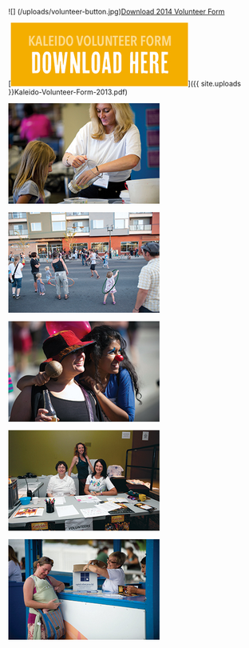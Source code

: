 ![] (/uploads/volunteer-button.jpg)[Download 2014 Volunteer Form](https://www.dropbox.com/s/pofmk4w4hlqholw/2014-Kaleido-Volunteer-App.pdf)

[![Download 2013 Volunteer Form](/uploads/volunteer-button.jpg)]({{ site.uploads }}Kaleido-Volunteer-Form-2013.pdf)

![](/uploads/volunteer1.jpg)

![](/uploads/volunteer2.jpg)

![](/uploads/volunteer3.jpg)

![](/uploads/volunteer4.jpg)

![](/uploads/volunteer5.jpg)
